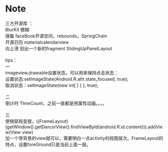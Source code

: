 # Note
三方开源库 ：<br>
BlurKit				模糊<br>
弹簧				faceBook开源空间，rebounds，SpringChain<br>
开源日历			materialcalendarview<br>
向上滑 划出一个新的fragment	SlidingUpPanelLayout	<br><br>
tips：<br>
一<br>
imageview,drawable设置状态，可以用来保持点击状态：<br>
设置状态:setImageState(Android.R.attr.state_focused, true);<br>
取消状态：setImageState(new int[ ] { }, true);<br><br>
二<br>
倒计时 TImeCount，之前一直都是用属性动画。。。。<br><br>
三<br>
使根部局变按，((FrameLayout)(getWindow().getDercorView().findViewById(android.R.id.content))).addView(View view)<br>
加一个带背景的view就可以，需要明白一点activity的视图层次。FrameLayout的特点，设置foreGround只是当前上面一层。<br><br>

